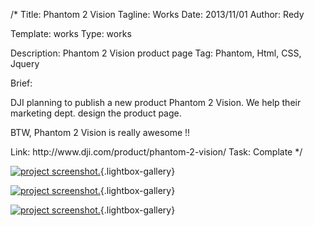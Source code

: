 /*
Title: Phantom 2 Vision
Tagline: Works
Date: 2013/11/01
Author: Redy

Template: works
Type: works

Description: Phantom 2 Vision product page
Tag: Phantom, Html, CSS, Jquery

Brief: <p>DJI planning to publish a new product Phantom 2 Vision. We help their marketing dept. design the product page.</p>
<p>BTW, Phantom 2 Vision is really awesome !!</p>
Link: http://www.dji.com/product/phantom-2-vision/
Task: Complate
*/

[0]: %base_url%/content/works/phantom2_vision.jpg  "Phantom 2 Vision"
[1]: %image_url%/works/phantom2_vision/phantom2_vision_1_s.jpg  "Phantom 2 Vision"
[2]: %image_url%/works/phantom2_vision/phantom2_vision_2_s.jpg  "Phantom 2 Vision"

[![project screenshot.][0]](%base_url%/content/works/phantom2_vision.jpg "screenshot"){.lightbox-gallery}

[![project screenshot.][1]](%image_url%/works/phantom2_vision/phantom2_vision_1.jpg "screenshot."){.lightbox-gallery}

[![project screenshot.][2]](%image_url%/works/phantom2_vision/phantom2_vision_2.jpg "screenshot."){.lightbox-gallery}